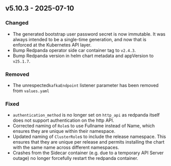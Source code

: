 ## v5.10.3 - 2025-07-10
### Changed
* The generated bootstrap user password secret is now immutable. It was always intended to be a single-time generation, and now that is enforced at the Kubernetes API layer.
* Bump Redpanda operator side car container tag to `v2.4.3`.
* Bump Redpanda version in helm chart metadata and appVersion to `v25.1.7`.
### Removed
* The unrespected`kafkaEndpoint` listener parameter has been removed from `values.yaml`
### Fixed
* `authentication_method` is no longer set on `http_api` as redpanda itself does not support authentication on the http API.
* Corrected naming of `Role`s to use Fullname instead of Name, which ensures they are unique within their namespace.
* Updated naming of `ClusterRole`s to include the release namespace. This ensures that they are unique per release and permits installing the chart with the same name across different namespaces.
* Crashes from the Sidecar container (e.g. due to a temporary API Server outage) no longer forcefully restart the redpanda container.
